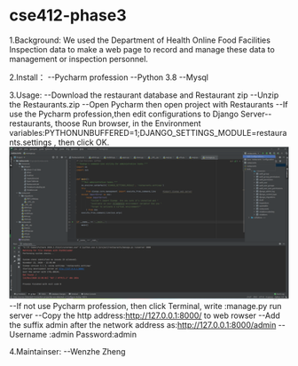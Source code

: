 # cse412-phase3
1.Background:
     We used the Department of Health Online Food Facilities Inspection data to make a web page to record and manage these data to management or inspection personnel.

2.Install：
    --Pycharm profession
    --Python 3.8
    --Mysql

3.Usage:
   --Download the restaurant database and Restaurant zip
   --Unzip the Restaurants.zip
   --Open Pycharm then open project with Restaurants
   --If use the Pycharm profession,then edit configurations to Django Server--restaurants, thoose Run browser, in the Environment     variables:PYTHONUNBUFFERED=1;DJANGO_SETTINGS_MODULE=restaurants.settings , then click OK.
   ![image](https://github.com/wzheng41/cse412-phase3/blob/main/phase3%20picture/edit%20congifurations.png)
   --If not use Pycharm profession, then click Terminal, write :manage.py run server
   --Copy the http address:http://127.0.0.1:8000/ to web rowser
   --Add the suffix admin after the network address as:http://127.0.0.1:8000/admin
   --Username :admin    Password:admin       

4.Maintainser:
   --Wenzhe Zheng
